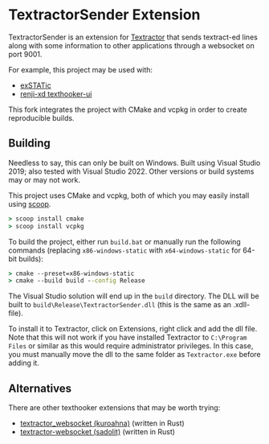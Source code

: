 # TextractorSender Extension

TextractorSender is an extension for [Textractor](https://github.com/Artikash/Textractor) that sends textract-ed lines along with some information to other applications through a websocket on port 9001.

For example, this project may be used with:
- [exSTATic](https://github.com/KamWithK/exSTATic)
- [renji-xd texthooker-ui](https://renji-xd.github.io/texthooker-ui/)

This fork integrates the project with CMake and vcpkg in order to create reproducible builds.

## Building
Needless to say, this can only be built on Windows. Built using Visual Studio 2019; also tested with Visual Studio 2022. Other versions or build systems may or may not work.

This project uses CMake and vcpkg, both of which you may easily install using [scoop](https://scoop.sh/).

```cmd
> scoop install cmake
> scoop install vcpkg
```

To build the project, either run `build.bat` or manually run the following commands (replacing `x86-windows-static` with `x64-windows-static` for 64-bit builds):
```cmd
> cmake --preset=x86-windows-static
> cmake --build build --config Release
```

The Visual Studio solution will end up in the `build` directory. The DLL will be built to `build\Release\TextractorSender.dll` (this is the same as an .xdll-file).

To install it to Textractor, click on Extensions, right click and add the dll file. Note that this will not work if you have installed Textractor to `C:\Program Files` or similar as this would require administrator privileges. In this case, you must manually move the dll to the same folder as `Textractor.exe` before adding it.

## Alternatives
There are other texthooker extensions that may be worth trying:
- [textractor_websocket (kuroahna)](https://github.com/kuroahna/textractor_websocket) (written in Rust)
- [textractor-websocket (sadolit)](https://github.com/sadolit/textractor-websocket) (written in Rust)


